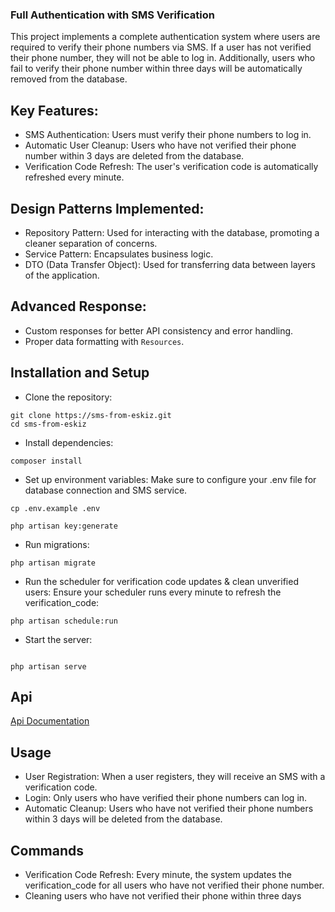 ### Full Authentication with SMS Verification

This project implements a complete authentication system where users are required to verify their phone numbers via SMS. If a user has not verified their phone number, they will not be able to log in. Additionally, users who fail to verify their phone number within three days will be automatically removed from the database.

## Key Features:
- SMS Authentication: Users must verify their phone numbers to log in.
- Automatic User Cleanup: Users who have not verified their phone number within 3 days are deleted from the database.
- Verification Code Refresh: The user's verification code is automatically refreshed every minute.

## Design Patterns Implemented:

- Repository Pattern: Used for interacting with the database, promoting a cleaner separation of concerns.
- Service Pattern: Encapsulates business logic.
- DTO (Data Transfer Object): Used for transferring data between layers of the application.

## Advanced Response:

- Custom responses for better API consistency and error handling.
- Proper data formatting with `Resources`.

## Installation and Setup

- Clone the repository:
```
git clone https://sms-from-eskiz.git
cd sms-from-eskiz
```
- Install dependencies:
```
composer install
```
- Set up environment variables: Make sure to configure your .env file for database connection and SMS service.
```
cp .env.example .env
```
```
php artisan key:generate
```
- Run migrations:
```
php artisan migrate

```
- Run the scheduler for verification code updates & clean unverified users: Ensure your scheduler runs every minute to refresh the verification_code:

```
php artisan schedule:run
```
- Start the server:
```

php artisan serve
```
## Api 
<a href="https://documenter.getpostman.com/view/39432331/2sAYQdjVkT" target="_blank">Api Documentation</a>
## Usage

- User Registration: When a user registers, they will receive an SMS with a verification code.
- Login: Only users who have verified their phone numbers can log in.
- Automatic Cleanup: Users who have not verified their phone numbers within 3 days will be deleted from the database.

## Commands

- Verification Code Refresh: Every minute, the system updates the verification_code for all users who have not verified their phone number.
- Cleaning users who have not verified their phone within three days





